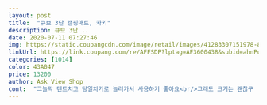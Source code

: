 ```yaml
---
layout: post 
title:  "큐브 3단 캠핑매트, 카키" 
description: 큐브 3단 ..
date: 2020-07-11 07:27:46 
img: https://static.coupangcdn.com/image/retail/images/41283307151978-8f04424a-7bbc-45ad-9f1f-a0762acb4da7.jpg 
linkUrl: https://link.coupang.com/re/AFFSDP?lptag=AF3600438&subid=ahnPublicAsk&pageKey=1738771905&itemId=2960253600&vendorItemId=70948727276&traceid=V0-113-55f51a90cd85b69a 
categories: [1014] 
color: 43A047 
price: 13200 
author: Ask View Shop 
cont:  "그늘막 텐트치고 당일치기로 놀러가서 사용하기 좋아요<br/>그래도 크기는 괜찮구  쓸만합니다<br/>넘 가벼워서  단점인듯 합니다<br/>모든  면에  가볍게 느껴지고  약해 보여요<br/>무게감도 어느정도 있어야하는데<br/>생각보다  두께감이 없네요<br/>생각보다 커서 좋아요<br/>세찬 바람엔 날아갈것같아요<br/>어제 주문하여 새벽 배송 잘 받앗구여<br/>완전 가벼워요<br/>잘쓰겠습니다<br/>좀 앏긴 하지만 괜찮네요<br/>컬러도 이쁘구요<br/>특유의 강한 냄새도 없고 나름 괜찮네요<br/>" 
---
```

